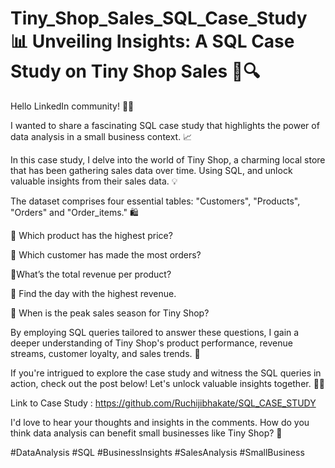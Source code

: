 # Tiny_Shop_Sales_SQL_Case_Study 📊 Unveiling Insights: A SQL Case Study on Tiny Shop Sales 💼🔍

Hello LinkedIn community! 👋🏼

I wanted to share a fascinating SQL case study that highlights the power of data analysis in a small business context. 📈

In this case study, I delve into the world of Tiny Shop, a charming local store that has been gathering sales data over time. Using SQL, and unlock valuable insights from their sales data. 💡

The dataset comprises four essential tables: "Customers", "Products", "Orders" and "Order_items." 🛍️

🔹 Which product has the highest price?

🔹 Which customer has made the most orders?

🔹What’s the total revenue per product?

🔹 Find the day with the highest revenue.

🔹 When is the peak sales season for Tiny Shop?

By employing SQL queries tailored to answer these questions, I gain a deeper understanding of Tiny Shop's product performance, revenue streams, customer loyalty, and sales trends. 🚀

If you're intrigued to explore the case study and witness the SQL queries in action, check out the post below! Let's unlock valuable insights together. 💪🏼

Link to Case Study : https://github.com/Ruchijibhakate/SQL_CASE_STUDY

I'd love to hear your thoughts and insights in the comments. How do you think data analysis can benefit small businesses like Tiny Shop? 🤔


#DataAnalysis #SQL #BusinessInsights #SalesAnalysis #SmallBusiness
